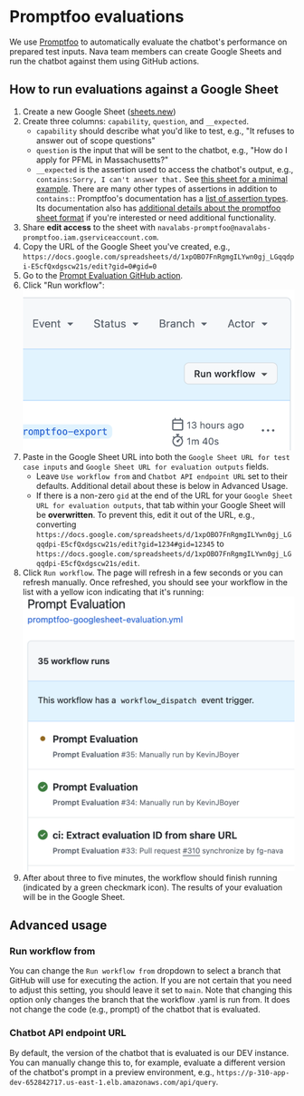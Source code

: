 # Promptfoo evaluations

We use [Promptfoo](https://promptfoo.dev) to automatically evaluate the chatbot's performance on prepared test inputs. Nava team members can create Google Sheets and run the chatbot against them using GitHub actions.

## How to run evaluations against a Google Sheet

1. Create a new Google Sheet ([sheets.new](https://sheets.new)) 
1. Create three columns: `capability`, `question`, and `__expected`.
    - `capability` should describe what you'd like to test, e.g., "It refuses to answer out of scope questions"
    - `question` is the input that will be sent to the chatbot, e.g., "How do I apply for PFML in Massachusetts?"
    - `__expected` is the assertion used to access the chatbot's output, e.g., `contains:Sorry, I can't answer that.`
See [this sheet for a minimal example](https://docs.google.com/spreadsheets/d/1xpOBO7FnRgmgILYwn0gj_LGqqdpi-E5cfQxdgscw21s/edit?gid=0#gid=0). There are many other types of assertions in addition to `contains:`: Promptfoo's documentation has a [list of assertion types](https://www.promptfoo.dev/docs/configuration/expected-outputs/#assertion-types). Its documentation also has [additional details about the promptfoo sheet format](https://www.promptfoo.dev/docs/configuration/parameters/#import-from-csv) if you're interested or need additional functionality.
1. Share **edit access** to the sheet with `navalabs-promptfoo@navalabs-promptfoo.iam.gserviceaccount.com`.
1. Copy the URL of the Google Sheet you've created, e.g., `https://docs.google.com/spreadsheets/d/1xpOBO7FnRgmgILYwn0gj_LGqqdpi-E5cfQxdgscw21s/edit?gid=0#gid=0`
1. Go to the [Prompt Evaluation GitHub action](https://github.com/navapbc/labs-decision-support-tool/actions/workflows/promptfoo-googlesheet-evaluation.yml).
1. Click "Run workflow":
![Run workflow button in GitHub Actions](promptfoo-evaluations-run-workflow.png)
1. Paste in the Google Sheet URL into both the  `Google Sheet URL for test case inputs` and `Google Sheet URL for evaluation outputs` fields.
    - Leave `Use workflow from` and `Chatbot API endpoint URL` set to their defaults. Additional detail about these is below in Advanced Usage.
    - If there is a non-zero `gid` at the end of the URL for your `Google Sheet URL for evaluation outputs`, that tab within your Google Sheet will be **overwritten**. To prevent this, edit it out of the URL, e.g., converting `https://docs.google.com/spreadsheets/d/1xpOBO7FnRgmgILYwn0gj_LGqqdpi-E5cfQxdgscw21s/edit?gid=1234#gid=12345` to `https://docs.google.com/spreadsheets/d/1xpOBO7FnRgmgILYwn0gj_LGqqdpi-E5cfQxdgscw21s/edit`.
1. Click `Run workflow`. The page will refresh in a few seconds or you can refresh manually. Once refreshed, you should see your workflow in the list with a yellow icon indicating that it's running: 
![Example list of running workflows](promptfoo-evaluation-running-workflows.png)
1. After about three to five minutes, the workflow should finish running (indicated by a green checkmark icon). The results of your evaluation will be in the Google Sheet.

## Advanced usage

### Run workflow from

You can change the `Run workflow from` dropdown to select a branch that GitHub will use for executing the action. If you are not certain that you need to adjust this setting, you should leave it set to `main`. Note that changing this option only changes the branch that the workflow .yaml is run from. It does not change the code (e.g., prompt) of the chatbot that is evaluated.

### Chatbot API endpoint URL

By default, the version of the chatbot that is evaluated is our DEV instance. You can manually change this to, for example, evaluate a different version of the chatbot's prompt in a preview environment, e.g., `https://p-310-app-dev-652842717.us-east-1.elb.amazonaws.com/api/query`.